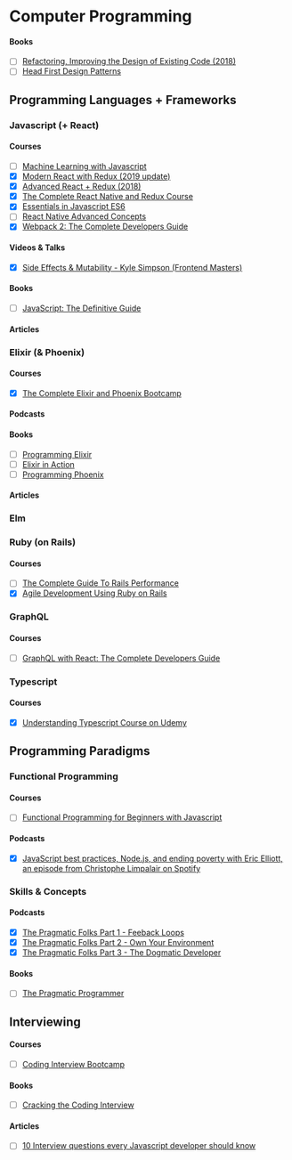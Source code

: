 
# Computer Programming

#### Books

- [ ] [Refactoring, Improving the Design of Existing Code (2018)](https://martinfowler.com/books/refactoring.html)
- [ ] [Head First Design Patterns](https://www.oreilly.com/library/view/head-first-design/0596007124/)

## Programming Languages + Frameworks

### Javascript (+ React)

#### Courses

- [ ] [Machine Learning with Javascript](https://www.udemy.com/machine-learning-with-javascript/)
- [x] [Modern React with Redux (2019 update)](https://www.udemy.com/react-redux/)
- [x] [Advanced React + Redux (2018)](https://www.udemy.com/react-redux-tutorial)
- [x] [The Complete React Native and Redux Course](https://www.udemy.com/the-complete-react-native-and-redux-course)
- [x] [Essentials in Javascript ES6](https://www.udemy.com/essentials-in-javascript-es6)
- [ ] [React Native Advanced Concepts](https://www.udemy.com/react-native-advanced/)
- [x] [Webpack 2: The Complete Developers Guide](https://www.udemy.com/webpack-2-the-complete-developers-guide)

#### Videos & Talks

- [x] [Side Effects & Mutability - Kyle Simpson (Frontend Masters)](https://frontendmasters.com/courses/functional-js-lite/side-effects/)

#### Books

- [ ] [JavaScript: The Definitive Guide](https://www.oreilly.com/library/view/javascript-the-definitive/9781449393854/)

#### Articles

### Elixir (& Phoenix)

#### Courses

- [x] [The Complete Elixir and Phoenix Bootcamp](https://www.udemy.com/the-complete-elixir-and-phoenix-bootcamp-and-tutorial/)

#### Podcasts
#### Books

- [ ] [Programming Elixir](https://pragprog.com/book/elixir/programming-elixir)
- [ ] [Elixir in Action](https://www.manning.com/books/elixir-in-action)
- [ ] [Programming Phoenix](https://pragprog.com/book/phoenix14/programming-phoenix-1-4)

#### Articles

### Elm

### Ruby (on Rails)

#### Courses

- [ ] [The Complete Guide To Rails Performance](https://www.railsspeed.com/)
- [x] [Agile Development Using Ruby on Rails](https://www.edx.org/professional-certificate/agile-development-using-ruby-rails)

### GraphQL

#### Courses

- [ ] [GraphQL with React: The Complete Developers Guide](https://www.udemy.com/graphql-with-react-course/)

### Typescript

#### Courses

- [x]  [Understanding Typescript Course on Udemy](https://www.udemy.com/understanding-typescript/)

## Programming Paradigms

### Functional Programming

#### Courses

- [ ] [Functional Programming for Beginners with Javascript](https://www.udemy.com/functional-programming-for-beginners-with-javascript)

#### Podcasts

- [x] [JavaScript best practices, Node.js, and ending poverty with Eric Elliott, an episode from Christophe Limpalair on Spotify](https://open.spotify.com/episode/6eb8ve4EbCNGSJvyCyQBWS?si=CsrQzRmDTb-0_CgFoWsDVQ)

### Skills & Concepts

#### Podcasts

- [x] [The Pragmatic Folks Part 1 - Feeback Loops](https://open.spotify.com/episode/1GGQtib8as9f58yr0iXqZu?si=UPQxi2V_TrmZGrOBZInC9w)
- [x] [The Pragmatic Folks Part 2 - Own Your Environment](https://open.spotify.com/episode/65ZMtsupbuAhIWW8b4P3wC?si=93w2tHyUTvGwLM1C4nPSsw)
- [x] [The Pragmatic Folks Part 3 - The Dogmatic Developer](https://open.spotify.com/episode/7EbPaL1TJfbe7da0R2jm5Z?si=2r6THJ2bT8a9EeUtLo7_Lg)

#### Books

- [ ] [The Pragmatic Programmer](https://pragprog.com/book/tpp20/the-pragmatic-programmer-20th-anniversary-edition)

## Interviewing

#### Courses

- [ ] [Coding Interview Bootcamp](https://www.udemy.com/coding-interview-bootcamp-algorithms-and-data-structure)

#### Books

- [ ] [Cracking the Coding Interview](http://www.gayle.com/books)

#### Articles

- [ ] [10 Interview questions every Javascript developer should know](https://medium.com/javascript-scene/10-interview-questions-every-javascript-developer-should-know-6fa6bdf5ad95)

